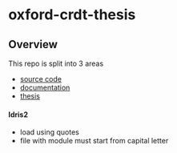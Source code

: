 # oxford-crdt-thesis

## Overview

This repo is split into 3 areas

- [source code](src/src.md)
- [documentation](docs/docs.md) 
- [thesis](thesis/thesis.md)

#### Idris2

- load using quotes
- file with module must start from capital letter